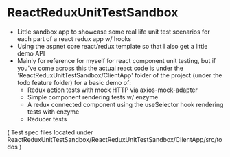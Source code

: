 # ReactReduxUnitTestSandbox
- Little sandbox app to showcase some real life unit test scenarios for each part of a react redux app w/ hooks
- Using the aspnet core react/redux template so that I also get a little demo API
- Mainly for reference for myself for react component unit testing, but if you've come across this the actual react code is under the 'ReactReduxUnitTestSandbox/ClientApp' folder of the project (under the todo feature folder) for a basic demo of:
	- Redux action tests with mock HTTP via axios-mock-adapter
	- Simple component rendering tests w/ enzyme
	- A redux connected component using the useSelector hook rendering tests with enzyme
	- Reducer tests

( Test spec files located under ReactReduxUnitTestSandbox/ReactReduxUnitTestSandbox/ClientApp/src/todos )